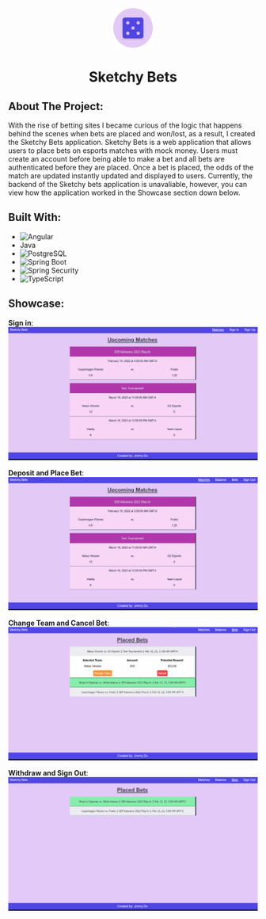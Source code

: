 <div align='center'>
  <img src='./assets/logo.png' width='80' height='80'/>
  <h1 align="center">Sketchy Bets</h1>
</div>

## About The Project:
With the rise of betting sites I became curious of the logic that happens behind the scenes when bets are placed and won/lost, as a result, I created the Sketchy Bets application. Sketchy Bets is a web application that allows users to place bets on esports matches with mock money. Users must create an account before being able to make a bet and all bets are authenticated before they are placed. Once a bet is placed, the odds of the match are updated instantly updated and displayed to users. Currently, the backend of the Sketchy bets application is unavaliable, however, you can view how the application worked in the Showcase section down below.

## Built With:
<ul>
  <li>
    <img src='https://img.shields.io/badge/Angular-FFFFFF?style=for-the-badge&logo=Angular&logoColor=DD0031' alt='Angular'/>
  </li>
  <li>Java</li>
  <li>
    <img src='https://img.shields.io/badge/PostgreSQL-4169E1?style=for-the-badge&logo=PostgreSQL&logoColor=FFFFFF' alt='PostgreSQL'/>
  </li>
  <li>
    <img src='https://img.shields.io/badge/Spring Boot-FFFFFF?style=for-the-badge&logo=SpringBoot&logoColor=6DB33F' alt='Spring Boot'/>
  </li>
  <li>
    <img src='https://img.shields.io/badge/Spring Security-FFFFFF?style=for-the-badge&logo=SpringSecurity&logoColor=6DB33F' alt='Spring Security'/>
  </li>
  <li>
    <img src='https://img.shields.io/badge/typescript-3178C6?style=for-the-badge&logo=typescript&logoColor=white' alt='TypeScript'/>
  </li>
</ul>

## Showcase:
<b>Sign in</b>:
![Sign In Gif](./assets/sketchy-bets-sign-in.gif)

<b>Deposit and Place Bet</b>:
![Deposit and Place Bet Gif](./assets/sketchy-bets-deposit-place-bet.gif)

<b>Change Team and Cancel Bet</b>:
![Change Team and Cancel Bet Gif](./assets/sketchy-bets-change-team-cancel-bet.gif)

<b>Withdraw and Sign Out</b>:
![Withdraw and Sign Out Gif](./assets/sketchy-bets-withdraw-sign-out.gif)